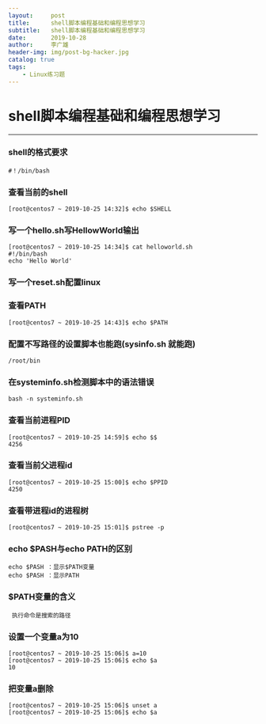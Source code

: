 ```yaml
---
layout:     post
title:      shell脚本编程基础和编程思想学习
subtitle:   shell脚本编程基础和编程思想学习
date:       2019-10-28
author:     李广雄
header-img: img/post-bg-hacker.jpg
catalog: true
tags:
    - Linux练习题
---
```


# shell脚本编程基础和编程思想学习

---
### shell的格式要求

	#！/bin/bash

### 查看当前的shell
	
	[root@centos7 ~ 2019-10-25 14:32]$ echo $SHELL

### 写一个hello.sh写HellowWorld输出

	[root@centos7 ~ 2019-10-25 14:34]$ cat helloworld.sh 
	#!/bin/bash 
	echo 'Hello World'


### 写一个reset.sh配置linux
	

### 查看PATH

	[root@centos7 ~ 2019-10-25 14:43]$ echo $PATH

### 配置不写路径的设置脚本也能跑(sysinfo.sh 就能跑)

    /root/bin

### 在systeminfo.sh检测脚本中的语法错误

	bash -n systeminfo.sh

### 查看当前进程PID

	[root@centos7 ~ 2019-10-25 14:59]$ echo $$
	4256

### 查看当前父进程id

	[root@centos7 ~ 2019-10-25 15:00]$ echo $PPID
	4250

### 查看带进程id的进程树

	[root@centos7 ~ 2019-10-25 15:01]$ pstree -p

### echo $PASH与echo PATH的区别

	echo $PASH ：显示$PATH变量
	echo $PASH ：显示PATH

### $PATH变量的含义	
     
     执行命令是搜索的路径

### 设置一个变量a为10

	[root@centos7 ~ 2019-10-25 15:06]$ a=10
	[root@centos7 ~ 2019-10-25 15:06]$ echo $a
	10
	
### 把变量a删除

	[root@centos7 ~ 2019-10-25 15:06]$ unset a
	[root@centos7 ~ 2019-10-25 15:06]$ echo $a	


